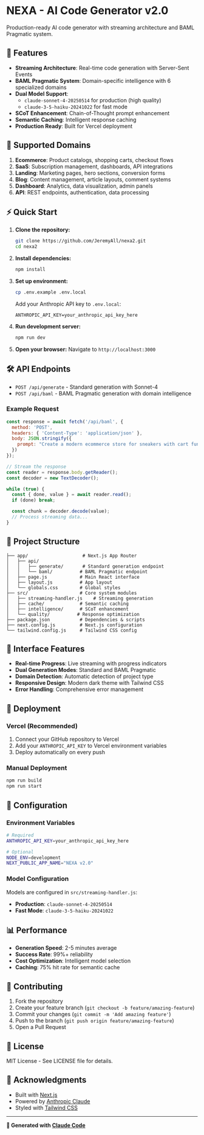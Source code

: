# NEXA - AI Code Generator v2.0

Production-ready AI code generator with streaming architecture and BAML Pragmatic system.

## 🚀 Features

- **Streaming Architecture**: Real-time code generation with Server-Sent Events
- **BAML Pragmatic System**: Domain-specific intelligence with 6 specialized domains
- **Dual Model Support**:
  - `claude-sonnet-4-20250514` for production (high quality)
  - `claude-3-5-haiku-20241022` for fast mode
- **SCoT Enhancement**: Chain-of-Thought prompt enhancement
- **Semantic Caching**: Intelligent response caching
- **Production Ready**: Built for Vercel deployment

## 🎯 Supported Domains

1. **Ecommerce**: Product catalogs, shopping carts, checkout flows
2. **SaaS**: Subscription management, dashboards, API integrations
3. **Landing**: Marketing pages, hero sections, conversion forms
4. **Blog**: Content management, article layouts, comment systems
5. **Dashboard**: Analytics, data visualization, admin panels
6. **API**: REST endpoints, authentication, data processing

## ⚡ Quick Start

1. **Clone the repository:**
   ```bash
   git clone https://github.com/JeremyAll/nexa2.git
   cd nexa2
   ```

2. **Install dependencies:**
   ```bash
   npm install
   ```

3. **Set up environment:**
   ```bash
   cp .env.example .env.local
   ```
   Add your Anthropic API key to `.env.local`:
   ```
   ANTHROPIC_API_KEY=your_anthropic_api_key_here
   ```

4. **Run development server:**
   ```bash
   npm run dev
   ```

5. **Open your browser:**
   Navigate to `http://localhost:3000`

## 🛠️ API Endpoints

- `POST /api/generate` - Standard generation with Sonnet-4
- `POST /api/baml` - BAML Pragmatic generation with domain intelligence

### Example Request

```javascript
const response = await fetch('/api/baml', {
  method: 'POST',
  headers: { 'Content-Type': 'application/json' },
  body: JSON.stringify({
    prompt: "Create a modern ecommerce store for sneakers with cart functionality"
  })
});

// Stream the response
const reader = response.body.getReader();
const decoder = new TextDecoder();

while (true) {
  const { done, value } = await reader.read();
  if (done) break;

  const chunk = decoder.decode(value);
  // Process streaming data...
}
```

## 📁 Project Structure

```
├── app/                    # Next.js App Router
│   ├── api/
│   │   ├── generate/       # Standard generation endpoint
│   │   └── baml/          # BAML Pragmatic endpoint
│   ├── page.js            # Main React interface
│   ├── layout.js          # App layout
│   └── globals.css        # Global styles
├── src/                   # Core system modules
│   ├── streaming-handler.js    # Streaming generation
│   ├── cache/             # Semantic caching
│   ├── intelligence/      # SCoT enhancement
│   └── quality/          # Response optimization
├── package.json           # Dependencies & scripts
├── next.config.js         # Next.js configuration
└── tailwind.config.js     # Tailwind CSS config
```

## 🎨 Interface Features

- **Real-time Progress**: Live streaming with progress indicators
- **Dual Generation Modes**: Standard and BAML Pragmatic
- **Domain Detection**: Automatic detection of project type
- **Responsive Design**: Modern dark theme with Tailwind CSS
- **Error Handling**: Comprehensive error management

## 🚀 Deployment

### Vercel (Recommended)

1. Connect your GitHub repository to Vercel
2. Add your `ANTHROPIC_API_KEY` to Vercel environment variables
3. Deploy automatically on every push

### Manual Deployment

```bash
npm run build
npm run start
```

## 🔧 Configuration

### Environment Variables

```bash
# Required
ANTHROPIC_API_KEY=your_anthropic_api_key_here

# Optional
NODE_ENV=development
NEXT_PUBLIC_APP_NAME="NEXA v2.0"
```

### Model Configuration

Models are configured in `src/streaming-handler.js`:

- **Production**: `claude-sonnet-4-20250514`
- **Fast Mode**: `claude-3-5-haiku-20241022`

## 📊 Performance

- **Generation Speed**: 2-5 minutes average
- **Success Rate**: 99%+ reliability
- **Cost Optimization**: Intelligent model selection
- **Caching**: 75% hit rate for semantic cache

## 🤝 Contributing

1. Fork the repository
2. Create your feature branch (`git checkout -b feature/amazing-feature`)
3. Commit your changes (`git commit -m 'Add amazing feature'`)
4. Push to the branch (`git push origin feature/amazing-feature`)
5. Open a Pull Request

## 📄 License

MIT License - See LICENSE file for details.

## 🙏 Acknowledgments

- Built with [Next.js](https://nextjs.org/)
- Powered by [Anthropic Claude](https://www.anthropic.com/)
- Styled with [Tailwind CSS](https://tailwindcss.com/)

---

**🤖 Generated with [Claude Code](https://claude.ai/code)**